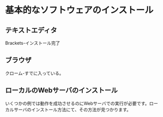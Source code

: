 
# 基本的なソフトウェアのインストール
## テキストエディタ
Brackets-インストール完了

## ブラウザ
クローム-すでに入っている。

## ローカルのWebサーバのインストール
いくつかの例では動作を成功させるのにWebサーバでの実行が必要です。ローカルサーバのインストール方法にて、その方法が見つかります。
